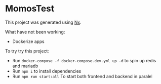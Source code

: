 # MomosTest

This project was generated using [Nx](https://nx.dev).

What have not been working:

- Dockerize apps

To try try this project:

- Run `docker-compose -f docker-compose.dev.yml up -d` to spin up redis and mariadb
- Run `npm i` to install dependencies
- Run `npm run start:all` To start both frontend and backend in paralel
